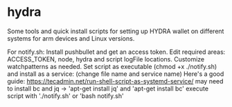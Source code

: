 # hydra
Some tools and quick install scripts for setting up HYDRA wallet on different systems for arm devices and Linux versions.


For notify.sh:
Install pushbullet and get an access token. Edit required areas: ACCESS_TOKEN, node, hydra and script logFile locations. Customize watchpatterns as needed.
Set script as executable (chmod +x ./notify.sh) and install as a service: (change file name and service name)
Here's a good guide: https://tecadmin.net/run-shell-script-as-systemd-service/
may need to install bc and jq -> 'apt-get install jq' and 'apt-get install bc' execute script with './notify.sh' or 'bash notify.sh'
